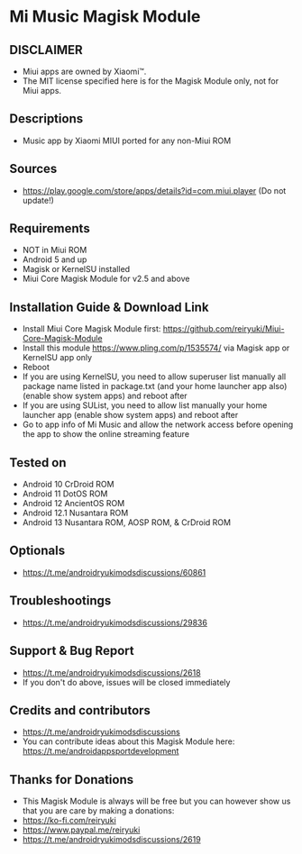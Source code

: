 # Mi Music Magisk Module

## DISCLAIMER
- Miui apps are owned by Xiaomi™.
- The MIT license specified here is for the Magisk Module only, not for Miui apps.

## Descriptions
- Music app by Xiaomi MIUI ported for any non-Miui ROM

## Sources
- https://play.google.com/store/apps/details?id=com.miui.player (Do not update!)

## Requirements
- NOT in Miui ROM
- Android 5 and up
- Magisk or KernelSU installed
- Miui Core Magisk Module for v2.5 and above

## Installation Guide & Download Link
- Install Miui Core Magisk Module first: https://github.com/reiryuki/Miui-Core-Magisk-Module
- Install this module https://www.pling.com/p/1535574/ via Magisk app or KernelSU app only
- Reboot
- If you are using KernelSU, you need to allow superuser list manually all package name listed in package.txt (and your home launcher app also) (enable show system apps) and reboot after
- If you are using SUList, you need to allow list manually your home launcher app (enable show system apps) and reboot after
- Go to app info of Mi Music and allow the network access before opening the app to show the online streaming feature

## Tested on
- Android 10 CrDroid ROM
- Android 11 DotOS ROM
- Android 12 AncientOS ROM
- Android 12.1 Nusantara ROM
- Android 13 Nusantara ROM, AOSP ROM, & CrDroid ROM

## Optionals
- https://t.me/androidryukimodsdiscussions/60861

## Troubleshootings
- https://t.me/androidryukimodsdiscussions/29836

## Support & Bug Report
- https://t.me/androidryukimodsdiscussions/2618
- If you don't do above, issues will be closed immediately

## Credits and contributors
- https://t.me/androidryukimodsdiscussions
- You can contribute ideas about this Magisk Module here: https://t.me/androidappsportdevelopment

## Thanks for Donations
- This Magisk Module is always will be free but you can however show us that you are care by making a donations:
- https://ko-fi.com/reiryuki
- https://www.paypal.me/reiryuki
- https://t.me/androidryukimodsdiscussions/2619


